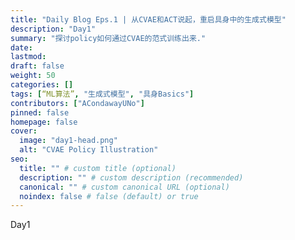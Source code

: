 ```yaml
---
title: "Daily Blog Eps.1 | 从CVAE和ACT说起，重启具身中的生成式模型"
description: "Day1"
summary: "探讨policy如何通过CVAE的范式训练出来."
date: 
lastmod:
draft: false
weight: 50
categories: []
tags: [“ML算法”, "生成式模型", "具身Basics"]
contributors: ["ACondawayUNo"]
pinned: false
homepage: false
cover:
  image: "day1-head.png"
  alt: "CVAE Policy Illustration"
seo:
  title: "" # custom title (optional)
  description: "" # custom description (recommended)
  canonical: "" # custom canonical URL (optional)
  noindex: false # false (default) or true
---
```


Day1